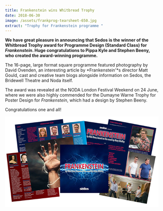 ```yaml
---
title: Frankenstein wins Whitbread Trophy
date: 2018-06-30
image: /assets/frankprog-tearsheet-650.jpg
extract: "Trophy for Frankenstein programme "
---
```

**We have great pleasure in announcing that Sedos is the winner of the Whitbread Trophy award for Programme Design (Standard Class) for *Frankenstein*. Huge congratulations to Pippa Kyle and Stephen Beeny, who created the award-winning programme.**

The 16-page, large format square programme featured photography by David Ovenden, an interesting article by *Frankenstein'*s director Matt Gould, cast and creative team biogs alongside information on Sedos, the Bridewell Theatre and Noda itself.

The award was revealed at the NODA London Festival Weekend on 24 June, where we were also highly commended for the Dumayne Warne Trophy for Poster Design for *Frankenstein*, which had a design by Stephen Beeny.

Congratulations one and all!

![](/assets/frankprog-tearsheet-650.jpg)